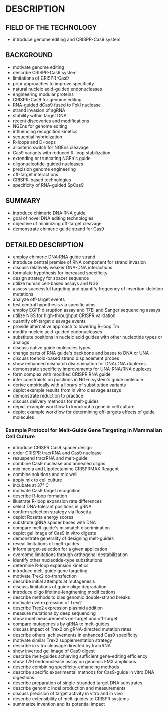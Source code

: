 # DESCRIPTION

## FIELD OF THE TECHNOLOGY

- introduce genome editing and CRISPR-Cas9 system

## BACKGROUND

- motivate genome editing
- describe CRISPR-Cas9 system
- limitations of CRISPR-Cas9
- prior approaches to improve specificity
- natural nucleic acid-guided endonucleases
- engineering modular proteins
- CRISPR-Cas9 for genome editing
- RNA-guided dCas9 fused to FokI nuclease
- strand invasion of sgRNA
- stability within target DNA
- recent discoveries and modifications
- NGEns for genome editing
- influencing recognition kinetics
- sequential hybridization
- R-loops and D-loops
- allosteric switch for NGEns cleavage
- Cas9 variants with reduced R-loop stabilization
- extending or truncating NGEn's guide
- oligonucleotide-guided nucleases
- precision genome engineering
- off-target interactions
- CRISPR-based technologies
- specificity of RNA-guided SpCas9

## SUMMARY

- introduce chimeric DNA:RNA guide
- goal of novel DNA editing technologies
- objective of minimizing off-target cleavage
- demonstrate chimeric guide strand for Cas9

## DETAILED DESCRIPTION

- employ chimeric DNA:RNA guide strand
- introduce central premise of RNA component for strand invasion
- discuss relatively weaker DNA-DNA interactions
- formulate hypothesis for increased specificity
- design strategy for spacer sequence
- utilize human cell-based assays and NGS
- assess successful targeting and quantify frequency of insertion-deletion mutations
- analyze off-target events
- test central hypothesis via specific aims
- employ EGFP disruption assay and T7EI and Sanger sequencing assays
- utilize NGS for high-throughput CRISPR validation
- quantify off-target cleavage events
- provide alternative approach to lowering R-loop Tm
- modify nucleic acid-guided endonucleases
- substitute positions in nucleic acid guides with other nucleotide types or analogs
- discuss native guide molecules types
- change parts of RNA guide's backbone and bases to DNA or UNA
- discuss toehold-based strand displacement probes
- show enhanced mismatch discrimination for DNA/DNA duplexes
- demonstrate specificity improvements for UNA-RNA/RNA duplexes
- form complex with modified CRISPR RNA guide
- infer constraints on positions in NGEn system's guide molecule
- derive empirically with a library of substitution variants
- depict example results from in vitro cleavage assays
- demonstrate reduction to practice
- discuss delivery methods for melt-guides
- depict example workflow to knockout a gene in cell culture
- depict example workflow for determining off-targets effects of guide molecules

### Example Protocol for Melt-Guide Gene Targeting in Mammalian Cell Culture

- introduce CRISPR Cas9 spacer design
- order CRISPR tracrRNA and Cas9 nuclease
- resuspend tracrRNA and melt-guide
- combine Cas9 nuclease and annealed oligos
- mix media and Lipofectamine CRISPRMAX Reagent
- combine solutions and mix well
- apply mix to cell culture
- incubate at 37° C
- motivate Cas9 target recognition
- describe R-loop formation
- illustrate R-loop expansion rate differences
- select DNA-tolerant positions in gRNA
- confirm selection strategy via Rosetta
- depict Rosetta energy scores
- substitute gRNA spacer bases with DNA
- compare melt-guide's mismatch discrimination
- depict gel image of Cas9 in vitro digests
- demonstrate generality of designing melt-guides
- reveal limitations of melt-guides
- inform target-selection for a given application
- overcome limitations through orthogonal destabilization
- identify other nucleotide-type substitutions
- determine R-loop expansion kinetics
- introduce melt-guide gene targeting
- motivate Trex2 co-transfection
- describe initial attempts at mutagenesis
- discuss limitations of guide oligo degradation
- introduce oligo lifetime-lengthening modifications
- describe methods to bias genomic double-strand breaks
- motivate overexpression of Trex2
- describe Trex2 expression plasmid addition
- measure mutations by deep sequencing
- show indel measurements on-target and off-target
- compare mutagenesis by gRNA to melt-guides
- discuss impact of Trex2 on gRNA-directed mutation rates
- describe others' achievements in enhanced Cas9 specificity
- motivate similar Trex2 supplementation strategy
- describe in vitro cleavage directed by tracrRNA
- show inverted gel image of Cas9 digest
- describe melt-guides achieving sufficient gene-editing efficiency
- show T7EI endonuclease assay on genomic EMX amplicons
- describe combining specificity-enhancing methods
- describe specific experimental methods for Cas9-guide in vitro DNA digestions
- describe preparation of single-stranded target DNA substrates
- describe genomic indel production and measurements
- discuss precision of target activity in vitro and in vivo
- describe extensibility of melt-guides to CRISPR systems
- summarize invention and its potential impact

